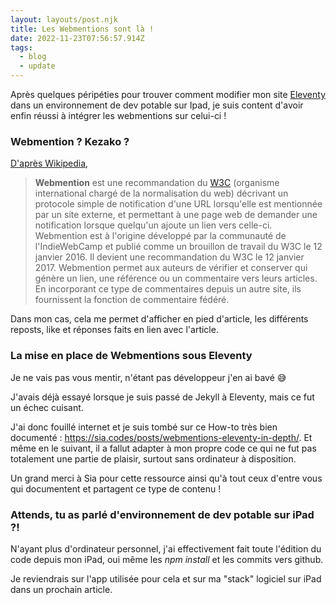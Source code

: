 ```yaml
---
layout: layouts/post.njk
title: Les Webmentions sont là !
date: 2022-11-23T07:56:57.914Z
tags:
  - blog
  - update
---
```

A﻿près quelques péripéties pour trouver comment modifier mon site [Eleventy](https://www.11ty.dev/) dans un environnement de dev potable sur Ipad, je suis content d'avoir enfin réussi à intégrer les webmentions sur celui-ci !

### W﻿ebmention ? Kezako ?

[D﻿'après Wikipedia](https://fr.wikipedia.org/wiki/Webmention),

> **Webmention** est une recommandation du [W3C](https://fr.wikipedia.org/wiki/W3C "W3C") (organisme international chargé de la normalisation du web) décrivant un protocole simple de notification d'une URL lorsqu'elle est mentionnée par un site externe, et permettant à une page web de demander une notification lorsque quelqu'un ajoute un lien vers celle-ci. Webmention est à l'origine développé par la communauté de l'IndieWebCamp et publié comme un brouillon de travail du W3C le 12 janvier 2016. Il devient une recommandation du W3C le 12 janvier 2017. Webmention permet aux auteurs de vérifier et conserver qui génère un lien, une référence ou un commentaire vers leurs articles. En incorporant ce type de commentaires depuis un autre site, ils fournissent la fonction de commentaire fédéré.

D﻿ans mon cas, cela me permet d'afficher en pied d'article, les différents reposts, like et réponses faits en lien avec l'article.

### L﻿a mise en place de Webmentions sous Eleventy

J﻿e ne vais pas vous mentir, n'étant pas développeur j'en ai bavé 😅

J'avais déjà essayé lorsque je suis passé de Jekyll à Eleventy, mais ce fut un échec cuisant. 

J'ai donc fouillé internet et je suis tombé sur ce How-to très bien documenté : <https://sia.codes/posts/webmentions-eleventy-in-depth/>. Et même en le suivant, il a fallut adapter à mon propre code ce qui ne fut pas totalement une partie de plaisir, surtout sans ordinateur à disposition.

U﻿n grand merci à Sia pour cette ressource ainsi qu'à tout ceux d'entre vous qui documentent et partagent ce type de contenu !

### Attends, tu as parlé d'environnement de dev potable sur iPad ?!

N'ayant plus d'ordinateur personnel, j'ai effectivement fait toute l'édition du code depuis mon iPad, oui même les *npm install*  et les commits vers github.

J﻿e reviendrais sur l'app utilisée pour cela et sur ma "stack" logiciel sur iPad dans un prochain article.